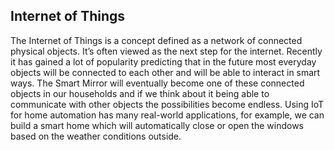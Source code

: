 ## Internet of Things
The Internet of Things is a concept defined as a network of connected physical objects. It’s often viewed as the next step for the internet. Recently it has gained a lot of popularity predicting that in the future most everyday objects will be connected to each other and will be able to interact in smart ways. The Smart Mirror will eventually become one of these connected objects in our households and if we think about it being able to communicate with other objects the possibilities become endless. Using IoT for home automation has many real-world applications, for example, we can build a smart home which will automatically close or open the windows based on the weather conditions outside.
